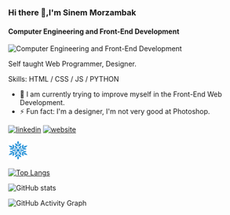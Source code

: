 ### Hi there 👋,I'm Sinem Morzambak
#### Computer Engineering and Front-End Development
![Computer Engineering and Front-End Development](https://www.digitaland.tv/wp-content/uploads/2016/03/banner_developer-.jpg)

Self taught Web Programmer, Designer.

Skills: HTML / CSS / JS / PYTHON

- 🔭 I am currently trying to improve myself in the Front-End Web Development.
- ⚡ Fun fact: I'm a designer, I'm not very good at Photoshop. 


[<img src='https://cdn.jsdelivr.net/npm/simple-icons@3.0.1/icons/linkedin.svg' alt='linkedin' height='40'>](https://www.linkedin.com/in/sinem-morzambak/)  [<img src='https://cdn.jsdelivr.net/npm/simple-icons@3.0.1/icons/icloud.svg' alt='website' height='40'>](https://sinemorzambak.github.io/sinem.github.io) 

<a href='https://archiveprogram.github.com/'><img src='https://raw.githubusercontent.com/acervenky/animated-github-badges/master/assets/acbadge.gif' width='40' height='40'></a> 

[![Top Langs](https://github-readme-stats.vercel.app/api/top-langs/?username=sinemorzambak)](https://github.com/anuraghazra/github-readme-stats)

![GitHub stats](https://github-readme-stats.vercel.app/api?username=sinemorzambak&show_icons=true&count_private=true)  

![GitHub Activity Graph](https://activity-graph.herokuapp.com/graph?username=sinemorzambak)  






